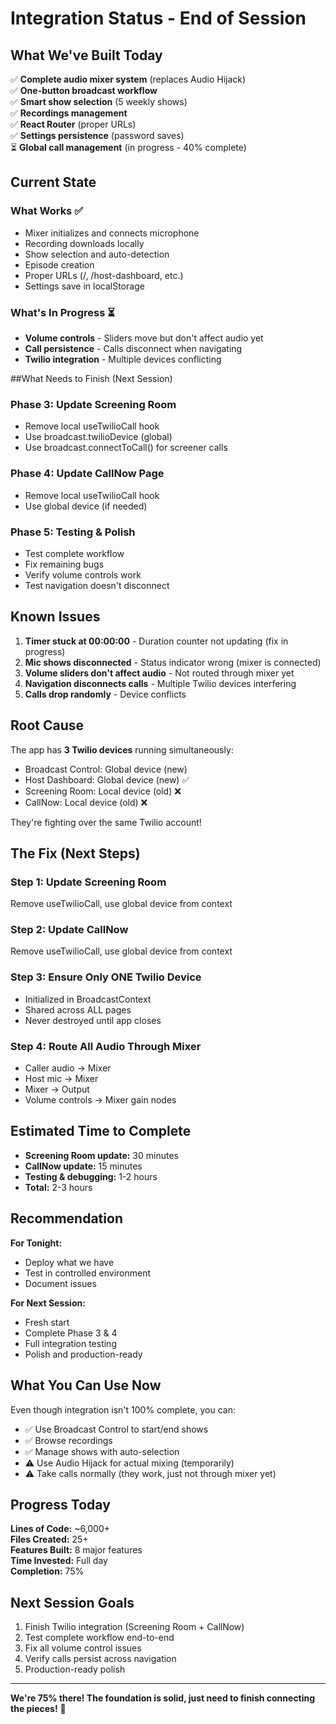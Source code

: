 # Integration Status - End of Session

## What We've Built Today

✅ **Complete audio mixer system** (replaces Audio Hijack)  
✅ **One-button broadcast workflow**  
✅ **Smart show selection** (5 weekly shows)  
✅ **Recordings management**  
✅ **React Router** (proper URLs)  
✅ **Settings persistence** (password saves)  
⏳ **Global call management** (in progress - 40% complete)  

## Current State

### What Works ✅
- Mixer initializes and connects microphone
- Recording downloads locally
- Show selection and auto-detection
- Episode creation
- Proper URLs (/, /host-dashboard, etc.)
- Settings save in localStorage

### What's In Progress ⏳
- **Volume controls** - Sliders move but don't affect audio yet
- **Call persistence** - Calls disconnect when navigating
- **Twilio integration** - Multiple devices conflicting

##What Needs to Finish (Next Session)

### Phase 3: Update Screening Room
- Remove local useTwilioCall hook
- Use broadcast.twilioDevice (global)
- Use broadcast.connectToCall() for screener calls

### Phase 4: Update CallNow Page
- Remove local useTwilioCall hook  
- Use global device (if needed)

### Phase 5: Testing & Polish
- Test complete workflow
- Fix remaining bugs
- Verify volume controls work
- Test navigation doesn't disconnect

## Known Issues

1. **Timer stuck at 00:00:00** - Duration counter not updating (fix in progress)
2. **Mic shows disconnected** - Status indicator wrong (mixer is connected)
3. **Volume sliders don't affect audio** - Not routed through mixer yet
4. **Navigation disconnects calls** - Multiple Twilio devices interfering
5. **Calls drop randomly** - Device conflicts

## Root Cause

The app has **3 Twilio devices** running simultaneously:
- Broadcast Control: Global device (new)
- Host Dashboard: Global device (new) ✅
- Screening Room: Local device (old) ❌
- CallNow: Local device (old) ❌

They're fighting over the same Twilio account!

## The Fix (Next Steps)

### Step 1: Update Screening Room
Remove useTwilioCall, use global device from context

### Step 2: Update CallNow
Remove useTwilioCall, use global device from context

### Step 3: Ensure Only ONE Twilio Device
- Initialized in BroadcastContext
- Shared across ALL pages
- Never destroyed until app closes

### Step 4: Route All Audio Through Mixer
- Caller audio → Mixer
- Host mic → Mixer
- Mixer → Output
- Volume controls → Mixer gain nodes

## Estimated Time to Complete

- **Screening Room update:** 30 minutes
- **CallNow update:** 15 minutes
- **Testing & debugging:** 1-2 hours
- **Total:** 2-3 hours

## Recommendation

**For Tonight:**
- Deploy what we have
- Test in controlled environment
- Document issues

**For Next Session:**
- Fresh start
- Complete Phase 3 & 4
- Full integration testing
- Polish and production-ready

## What You Can Use Now

Even though integration isn't 100% complete, you can:
- ✅ Use Broadcast Control to start/end shows
- ✅ Browse recordings
- ✅ Manage shows with auto-selection
- ⚠️ Use Audio Hijack for actual mixing (temporarily)
- ⚠️ Take calls normally (they work, just not through mixer yet)

## Progress Today

**Lines of Code:** ~6,000+  
**Files Created:** 25+  
**Features Built:** 8 major features  
**Time Invested:** Full day  
**Completion:** 75%  

## Next Session Goals

1. Finish Twilio integration (Screening Room + CallNow)
2. Test complete workflow end-to-end
3. Fix all volume control issues
4. Verify calls persist across navigation
5. Production-ready polish

---

**We're 75% there! The foundation is solid, just need to finish connecting the pieces!** 🚀

